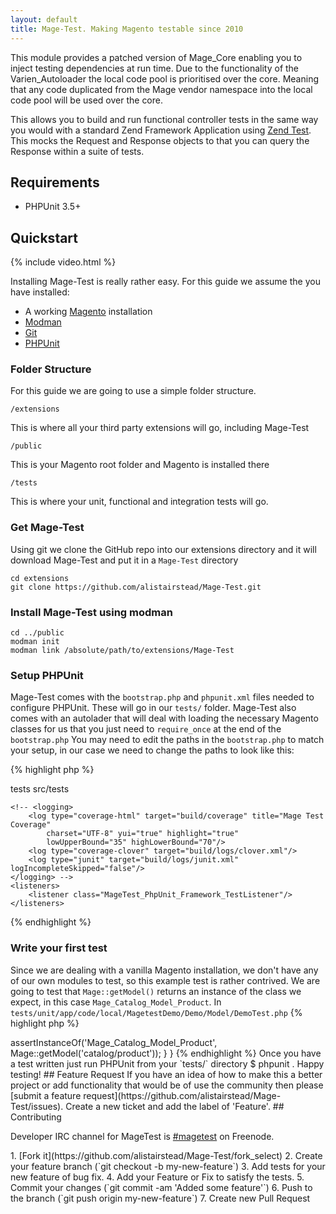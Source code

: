 ```yaml
---
layout: default
title: Mage-Test. Making Magento testable since 2010
---
```


This module provides a patched version of Mage\_Core enabling you to inject testing dependencies at run time. Due to the functionality of the Varien\_Autoloader the local code pool is prioritised over the core. Meaning that any code duplicated from the Mage vendor namespace into the local code pool will be used over the core.

This allows you to build and run functional controller tests in the same way you would with a standard Zend Framework Application using [Zend Test](http://framework.zend.com/manual/en/zend.test.phpunit.html). This mocks the Request and Response objects to that you can query the Response within a suite of tests.

<!--- Note that the space in the <a> tag is necessary for Jekyll MD parser to work correctly. It gets a bit muddled with self-closing tags -->
## <a id='requirements'> </a>Requirements  ##

* PHPUnit 3.5+

## <a id='quickstart' > </a> Quickstart
{% include video.html %}

Installing Mage-Test is really rather easy. For this guide we assume the you have installed:

* A working [Magento](http://www.magentocommerce.com/download) installation
* [Modman](https://github.com/colinmollenhour/modman)
* [Git](http://git-scm.com/)
* [PHPUnit](http://www.phpunit.de/manual/current/en/installation.html)

### Folder Structure

For this guide we are going to use a simple folder structure.

    /extensions
This is where all your third party extensions will go, including Mage-Test

    /public
This is your Magento root folder and Magento is installed there

    /tests
This is where your unit, functional and integration tests will go.

### Get Mage-Test

Using git we clone the GitHub repo into our extensions directory and it will download Mage-Test and put it in a `Mage-Test` directory

    cd extensions
    git clone https://github.com/alistairstead/Mage-Test.git

### Install Mage-Test using modman

    cd ../public
    modman init
    modman link /absolute/path/to/extensions/Mage-Test

### Setup PHPUnit

Mage-Test comes with the `bootstrap.php` and `phpunit.xml` files needed to configure PHPUnit. These will go in our `tests/` folder.
Mage-Test also comes with an autolader that will deal with loading the necessary Magento classes for us that you just need to `require_once` at the end of the `bootstrap.php`
You may need to edit the paths in the `bootstrap.php` to match your setup, in our case we need to change the paths to look like this:

{% highlight php %}
<?php
$includePath = array(
    __DIR__,
    __DIR__ . '/../public/app/code/community/',
    __DIR__ . '/../public/lib/',
    __DIR__ . '/../public/app',
    get_include_path()
);
set_include_path(implode(PATH_SEPARATOR, $includePath));
require_once 'MageTest/autoload.php';
{% endhighlight %}

For our purposes we can copy the `phpunit.xml` verbatim
{% highlight xml %}
<?xml version="1.0" encoding="UTF-8"?>
<phpunit bootstrap="bootstrap.php" stopOnFailure="false" colors="false" syntaxCheck="false" verbose="false" processIsolation="false" stderr="true">
    <testsuite name="Mage Test Tests">
        <directory suffix="Test.php">tests</directory>
    </testsuite>
    <testsuite name="Magento Tests">
        <directory suffix="Test.php">src/tests</directory>
    </testsuite>

    <!-- <logging>
        <log type="coverage-html" target="build/coverage" title="Mage Test Coverage"
            charset="UTF-8" yui="true" highlight="true"
            lowUpperBound="35" highLowerBound="70"/>
        <log type="coverage-clover" target="build/logs/clover.xml"/>
        <log type="junit" target="build/logs/junit.xml" logIncompleteSkipped="false"/>
    </logging> -->
    <listeners>
        <listener class="MageTest_PhpUnit_Framework_TestListener"/>
    </listeners>
</phpunit>

{% endhighlight %}

### Write your first test

Since we are dealing with a vanilla Magento installation, we don't have any of our own modules to test, so this example test is rather contrived. We are going to test that `Mage::getModel()` returns an instance of the class we expect, in this case `Mage_Catalog_Model_Product`.
In `tests/unit/app/code/local/MagetestDemo/Demo/Model/DemoTest.php`
{% highlight php %}
<?php
class Magetestdemo_Demo_Model_DemoTest extends MageTest_PHPUnit_Framework_TestCase {

    public function test_getModel_returns_expected_object()
    {
        $this->assertInstanceOf('Mage_Catalog_Model_Product', Mage::getModel('catalog/product'));
    }
}
{% endhighlight %}

Once you have a test written just run PHPUnit from your `tests/` directory

    $ phpunit .


Happy testing!

## <a id='feature-request'> </a> Feature Request

If you have an idea of how to make this a better project or add functionality that would be of use the community then please [submit a feature request](https://github.com/alistairstead/Mage-Test/issues). Create a new ticket and add the label of 'Feature'.

## <a id='contributing'> </a> Contributing

<p>Developer IRC channel for MageTest is <a href="irc://irc.freenode.net/magetest">#magetest</a> on Freenode.</p>


1. [Fork it](https://github.com/alistairstead/Mage-Test/fork_select)
2. Create your feature branch (`git checkout -b my-new-feature`)
3. Add tests for your new feature of bug fix.
4. Add your Feature or Fix to satisfy the tests.
5. Commit your changes (`git commit -am 'Added some feature'`)
6. Push to the branch (`git push origin my-new-feature`)
7. Create new Pull Request
